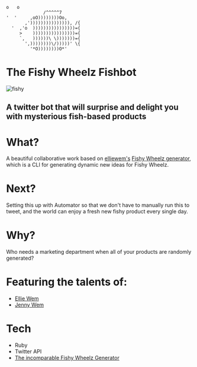 ```
o   o
              /^^^^^7
'  '     ,oO))))))))Oo,
       ,'))))))))))))))), /{
  '  ,'o  ))))))))))))))))={
     >    ))))))))))))))))={
     `,   ))))))\ \)))))))={     
       ',))))))))\/)))))' \{
         '*O))))))))O*'

```

# The Fishy Wheelz Fishbot

![fishy](https://github.com/wemmm/fishbot/blob/master/tweets.png)

## A twitter bot that will surprise and delight you with mysterious fish-based products

# What?

A beautiful collaborative work based on [elliewem's](https://github.com/elliewem) [Fishy Wheelz generator](https://github.com/elliewem/fishy_wheelz), which is a CLI for generating dynamic new ideas for Fishy Wheelz.

# Next?

Setting this up with Automator so that we don't have to manually run this to tweet, and the world can enjoy a fresh new fishy product every single day.

# Why?

Who needs a marketing department when all of your products are randomly generated?

# Featuring the talents of:
* [Ellie Wem](https://github.com/elliewem)
* [Jenny Wem](https://github.com/wemmm)

# Tech

* Ruby
* Twitter API
* [The incomparable Fishy Wheelz Generator](https://github.com/elliewem/fishy_wheelz)

